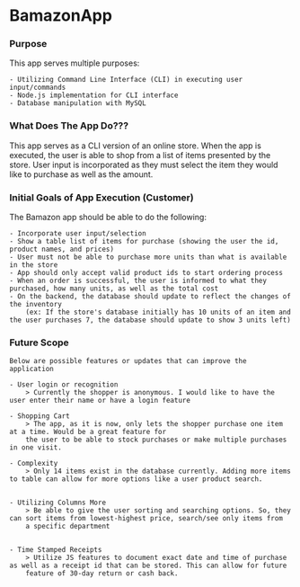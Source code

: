 # BamazonApp



### Purpose

This app serves multiple purposes:

    - Utilizing Command Line Interface (CLI) in executing user input/commands
    - Node.js implementation for CLI interface
    - Database manipulation with MySQL



### What Does The App Do???

This app serves as a CLI version of an online store. When the app is executed, the user is able
to shop from a list of items presented by the store. User input is incorporated as they must select 
the item they would like to purchase as well as the amount. 




### Initial Goals of App Execution (Customer)

The Bamazon app should be able to do the following:

    - Incorporate user input/selection
    - Show a table list of items for purchase (showing the user the id, product names, and prices)
    - User must not be able to purchase more units than what is available in the store
    - App should only accept valid product ids to start ordering process
    - When an order is successful, the user is informed to what they purchased, how many units, as well as the total cost
    - On the backend, the database should update to reflect the changes of the inventory 
        (ex: If the store's database initially has 10 units of an item and the user purchases 7, the database should update to show 3 units left)




### Future Scope

    Below are possible features or updates that can improve the application

    - User login or recognition
        > Currently the shopper is anonymous. I would like to have the user enter their name or have a login feature
    
    - Shopping Cart
        > The app, as it is now, only lets the shopper purchase one item at a time. Would be a great feature for
        the user to be able to stock purchases or make multiple purchases in one visit.

    - Complexity
        > Only 14 items exist in the database currently. Adding more items to table can allow for more options like a user product search.

    
    - Utilizing Columns More
        > Be able to give the user sorting and searching options. So, they can sort items from lowest-highest price, search/see only items from
        a specific department

    
    - Time Stamped Receipts
        > Utilize JS features to document exact date and time of purchase as well as a receipt id that can be stored. This can allow for future
        feature of 30-day return or cash back.